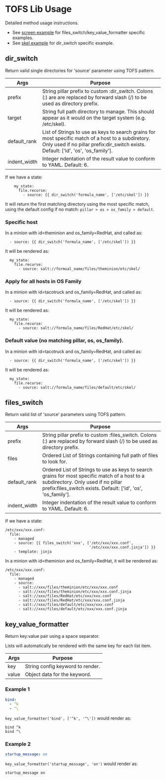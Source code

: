 TOFS Lib Usage
==============
Detailed method usage instructions.

* See [screen example](examples/screen/) for files_switch/key_value_formatter
  specific examples.
* See [skel example](examples/skel/) for dir_switch specific example.

dir_switch
----------
Return valid single directories for 'source' parameter using TOFS pattern.

| Args         | Purpose                                                                                                                                                                                  |
|--------------|------------------------------------------------------------------------------------------------------------------------------------------------------------------------------------------|
| prefix       | String pillar prefix to custom :dir_switch. Colons (:) are are replaced by forward slash (/) to be used as directory prefix.                                                             |
| target       | String full path directory to manage. This should appear as it would on the target system (e.g. /etc/skel).                                                                              |
| default_rank | List of Strings to use as keys to search grains for most specific match of a host to a subdiretory. Only used if no pillar prefix:dir_switch exists. Default: ['id', 'os', 'os_family']. |
| indent_width | Integer ndentation of the result value to conform to YAML. Default: 6.                                                                                                                   |

If we have a state:
```jinja
    my_state:
      file.recurse:
        - source: {{ dir_switch('formula_name', ['/etc/skel']) }}
```

It will return the first matching directory using the most specific match, using
the default config if no match: `pillar > os > os_family > default`.

### Specific host
In a minion with id=theminion and os_family=RedHat, and called as:

```jinja
  - source: {{ dir_switch('formula_name', ['/etc/skel']) }}
```

It will be rendered as:
```jinja
  my_state:
    file.recurse:
      - source: salt://formual_name/files/theminion/etc/skel/
```

### Apply for all hosts in OS Family

In a minion with id=tacotruck and os_family=RedHat, and called as:
```jinja
  - source: {{ dir_switch('formula_name', ['/etc/skel']) }}
```

It will be rendered as:
```jinja
  my_state:
    file.recurse:
      - source: salt://formula_name/files/RedHat/etc/skel/
```

### Default value (no matching pillar, os, os_family).
In a minion with id=tacotruck and os_family=RedHat, and called as:

```jinja
  - source: {{ dir_switch('formula_name', ['/etc/skel']) }}
```

It will be rendered as:
```jinja
  my_state:
    file.recurse:
      - source: salt://formula_name/files/default/etc/skel/
```

files_switch
------------
Return valid list of 'source' parameters using TOFS pattern.

| Args         | Purpose                                                                                                                                                                                             |
|--------------|-----------------------------------------------------------------------------------------------------------------------------------------------------------------------------------------------------|
| prefix       | String pillar prefix to custom :files_switch. Colons (:) are replaced by forward slash (/) to be used as directory prefix.                                                                          |
| files        | Ordered List of Strings containing full path of files to look for.                                                                                                                                  |
| default_rank | Ordered List of Strings to use as keys to search grains for most specific match of a host to a subdirectory. Only used if no pillar prefix:files_switch exists. Default: ['id', 'os', 'os_family']. |
| indent_width | Integer indentation of the result value to conform to YAML. Default: 6.                                                                                                                             |

If we have a state:

```jinja
/etc/xxx/xxx.conf:
  file:
    - managed
    - source: {{ files_switch('xxx', ['/etc/xxx/xxx.conf',
                                      '/etc/xxx/xxx.conf.jinja']) }}
    - template: jinja
```

In a minion with id=theminion and os_family=RedHat, it will be rendered as:

```jinja
/etc/xxx/xxx.conf:
  file:
    - managed
    - source:
      - salt://xxx/files/theminion/etc/xxx/xxx.conf
      - salt://xxx/files/theminion/etc/xxx/xxx.conf.jinja
      - salt://xxx/files/RedHat/etc/xxx/xxx.conf
      - salt://xxx/files/RedHat/etc/xxx/xxx.conf.jinja
      - salt://xxx/files/default/etc/xxx/xxx.conf
      - salt://xxx/files/default/etc/xxx/xxx.conf.jinja
```

key_value_formatter
-------------------
Return key:value pair using a space separator.

Lists will automatically be rendered with the same key for each list item.

| Args  | Purpose                          |
|-------|----------------------------------|
| key   | String config keyword to render. |
| value | Object data for the keyword.     |

### Example 1

```yaml
bind:
  - ^k
  - ^\
```

`key_value_formatter('bind', ['^k', '^\'])` would render as:
```jinja
bind ^k
bind ^\
```

### Example 2

```yaml
startup_message: on
```

`key_value_formatter('startup_message', 'on')` would render as:
```jinja
startup_message on
```
